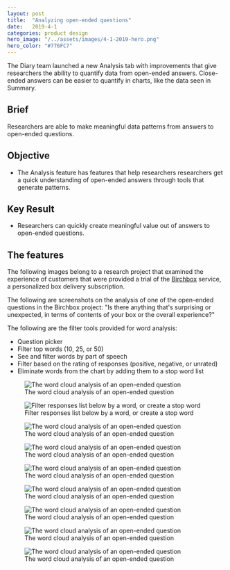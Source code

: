 ```yaml
---
layout: post
title:  "Analyzing open-ended questions"
date:   2019-4-1
categories: product design
hero_image: "/../assets/images/4-1-2019-hero.png"
hero_color: "#776FC7"
---
```


The Diary team launched a new Analysis tab with improvements that give researchers the ability to quantify data from open-ended answers. Close-ended answers can be easier to quantify in charts, like the data seen in Summary.

## Brief
Researchers are able to make meaningful data patterns from answers to open-ended questions.

## Objective
* The Analysis feature has features that help researchers researchers get a quick understanding of open-ended answers through tools that generate patterns.

## Key Result
* Researchers can quickly create meaningful value out of answers to open-ended questions.

## The features
The following images belong to a research project that examined the experience of customers that were provided a trial of the [Birchbox](https://www.birchbox.com/) service, a personalized box delivery subscription.

The following are screenshots on the analysis of one of the open-ended questions in the Birchbox project: "Is there anything that's surprising or unexpected, in terms of contents of your box or the overall experience?"

The following are the filter tools provided for word analysis:

* Question picker
* Filter top words (10, 25, or 50)
* See and filter words by part of speech
* Filter based on the rating of responses (positive, negative, or unrated)
* Eliminate words from the chart by adding them to a stop word list

<figure>
	<img src="{{ site.baseurl }}/assets/images/analysis-1.png" title="The word cloud analysis of an open-ended question" />
	<figcaption class="media-caption center">The word cloud analysis of an open-ended question</figcaption>
</figure>

<figure>
	<img src="{{ site.baseurl }}/assets/images/analysis-2.png" title="Filter responses list below by a word, or create a stop word" />
	<figcaption class="media-caption center">Filter responses list below by a word, or create a stop word</figcaption>
</figure>

<figure>
	<img src="{{ site.baseurl }}/assets/images/analysis-3.png" title="The word cloud analysis of an open-ended question" />
	<figcaption class="media-caption center">The word cloud analysis of an open-ended question</figcaption>
</figure>

<figure>
	<img src="{{ site.baseurl }}/assets/images/analysis-4.png" title="The word cloud analysis of an open-ended question" />
	<figcaption class="media-caption center">The word cloud analysis of an open-ended question</figcaption>
</figure>

<figure>
	<img src="{{ site.baseurl }}/assets/images/analysis-5.png" title="The word cloud analysis of an open-ended question" />
	<figcaption class="media-caption center">The word cloud analysis of an open-ended question</figcaption>
</figure>

<figure>
	<img src="{{ site.baseurl }}/assets/images/analysis-6.png" title="The word cloud analysis of an open-ended question" />
	<figcaption class="media-caption center">The word cloud analysis of an open-ended question</figcaption>
</figure>

<figure>
	<img src="{{ site.baseurl }}/assets/images/analysis-7.png" title="The word cloud analysis of an open-ended question" />
	<figcaption class="media-caption center">The word cloud analysis of an open-ended question</figcaption>
</figure>

<figure>
	<img src="{{ site.baseurl }}/assets/images/analysis-8.png" title="The word cloud analysis of an open-ended question" />
	<figcaption class="media-caption center">The word cloud analysis of an open-ended question</figcaption>
</figure>

<figure>
	<img src="{{ site.baseurl }}/assets/images/analysis-9.png" title="The word cloud analysis of an open-ended question" />
	<figcaption class="media-caption center">The word cloud analysis of an open-ended question</figcaption>
</figure>
